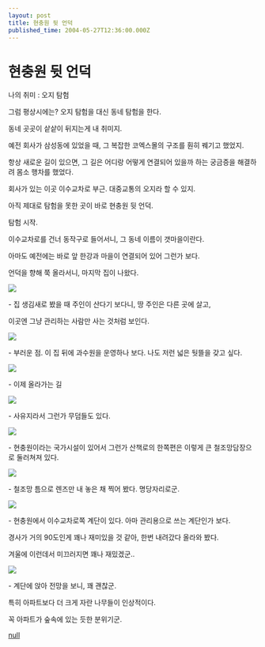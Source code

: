 ```yaml
---
layout: post
title: 현충원 뒷 언덕
published_time: 2004-05-27T12:36:00.000Z
---
```


# 현충원 뒷 언덕


나의 취미 : 오지 탐험

그럼 평상시에는? 오지 탐험을 대신 동네 탐험을 한다.

동네 곳곳이 샅샅이 뒤지는게 내 취미지.

예전 회사가 삼성동에 있었을 때, 그 복잡한 코엑스몰의 구조를 훤히 꿰기고 했었지.

항상 새로운 길이 있으면, 그 길은 어디랑 어떻게 연결되어 있을까 하는 궁금증을 해결하려 몸소 행차를 했었다.

회사가 있는 이곳 이수교차로 부근. 대중교통의 오지라 할 수 있지.

아직 제대로 탐험을 못한 곳이 바로 현충원 뒷 언덕.

탐험 시작.

이수교차로를 건너 동작구로 들어서니, 그 동네 이름이 갯마을이란다.

아마도 예전에는 바로 앞 한강과 마을이 연결되어 있어 그런가 보다.

언덕을 향해 쭉 올라서니, 마지막 집이 나왔다.

![](../pds/200902/04/80/a0109780_49897930ba0cd.jpg)

\- 집 생김새로 봤을 때 주인이 산다기 보다니, 땅 주인은 다른 곳에 살고,

이곳엔 그냥 관리하는 사람만 사는 것처럼 보인다.

![](../pds/200902/04/80/a0109780_49897930cbd58.jpg)

\- 부러운 점. 이 집 뒤에 과수원을 운영하나 보다. 나도 저런 넓은 둿뜰을 갖고 싶다.

![](../pds/200902/04/80/a0109780_49897930de0dc.jpg)

\- 이제 올라가는 길

![](../pds/200902/04/80/a0109780_4989793101bdc.jpg)

\- 사유지라서 그런가 무덤들도 있다.

![](../pds/200902/04/80/a0109780_498979311e1c3.jpg)

\- 현충원이라는 국가시설이 있어서 그런가 산책로의 한쪽편은 이렇게 큰 철조망담장으로 둘러쳐져 있다.

![](../pds/200902/04/80/a0109780_498979313cb3a.jpg)

\- 철조망 틈으로 렌즈만 내 놓은 채 찍어 봤다. 명당자리로군.

![](../pds/200902/04/80/a0109780_49897931526fb.jpg)

\- 현충원에서 이수교차로쪽 계단이 있다. 아마 관리용으로 쓰는 계단인가 보다.

경사가 거의 90도인게 꽤나 재미있을 것 같아, 한번 내려갔다 올라와 봤다.

겨울에 이런데서 미끄러지면 꽤나 재밌겠군..

![](../pds/200902/04/80/a0109780_4989793165954.jpg)

\- 계단에 앉아 전망을 보니, 꽤 괜찮군.

특히 아파트보다 더 크게 자란 나무들이 인상적이다.

꼭 아파트가 숲속에 있는 듯한 분위기군.

[null](../6166898.html#6166898_1)

